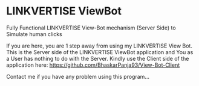 # LINKVERTISE ViewBot
Fully Functional LINKVERTISE View-Bot mechanism (Server Side) to Simulate human clicks

If you are here, you are 1 step away from using my LINKVERTISE View Bot.
This is the Server side of the LINKVERTISE ViewBot application and You as a User has nothing to do with the Server.
Kindly use the Client side of the application here: https://github.com/BhaskarPanja93/View-Bot-Client

Contact me if you have any problem using this program...
